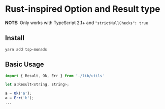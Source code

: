 # Rust-inspired Option and Result type

**NOTE:** Only works with TypeScript 2.1+ and `"strictNullChecks": true`

## Install

```
yarn add tsp-monads
```

## Basic Usage

```javascript
import { Result, Ok, Err } from './lib/utils'

let a:Result<string, string>;

a = Ok('a');
a = Err('b');
...
```
